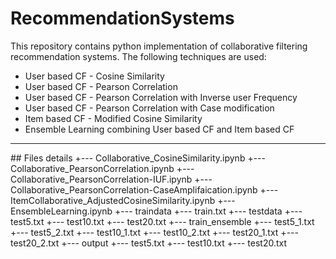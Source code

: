 # RecommendationSystems
<p>
This repository contains python implementation of collaborative filtering recommendation systems. The following techniques are used:
<ul>
  <li>User based CF - Cosine Similarity</li>
  <li>User based CF - Pearson Correlation</li>
  <li>User based CF - Pearson Correlation with Inverse user Frequency</li>
  <li>User based CF - Pearson Correlation with Case modification</li>
  <li>Item based CF - Modified Cosine Similarity</li>
  <li>Ensemble Learning combining User based CF and Item based CF</li>
</ul>
<hr>
## Files details
  +--- Collaborative_CosineSimilarity.ipynb
  +--- Collaborative_PearsonCorrelation.ipynb
  +--- Collaborative_PearsonCorrelation-IUF.ipynb
  +--- Collaborative_PearsonCorrelation-CaseAmplifaication.ipynb
  +--- ItemCollaborative_AdjustedCosineSimilarity.ipynb
  +--- EnsembleLearning.ipynb
  +--- traindata
    +--- train.txt
  +--- testdata
    +--- test5.txt
    +--- test10.txt
    +--- test20.txt
  +--- train_ensemble
    +--- test5_1.txt
    +--- test5_2.txt
    +--- test10_1.txt
    +--- test10_2.txt
    +--- test20_1.txt
    +--- test20_2.txt
  +--- output
    +--- test5.txt
    +--- test10.txt
    +--- test20.txt
